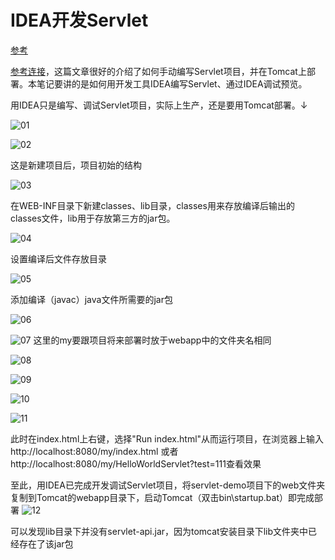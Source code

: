 # IDEA开发Servlet

[参考](https://www.cnblogs.com/liusong-funtime/p/9144275.html)

[参考连接](https://blog.csdn.net/xn6517/article/details/49516299)，这篇文章很好的介绍了如何手动编写Servlet项目，并在Tomcat上部署。本笔记要讲的是如何用开发工具IDEA编写Servlet、通过IDEA调试预览。

用IDEA只是编写、调试Servlet项目，实际上生产，还是要用Tomcat部署。↓

![01](./images/01.png)

![02](./images/02.png)

这是新建项目后，项目初始的结构

![03](./images/03.png)

在WEB-INF目录下新建classes、lib目录，classes用来存放编译后输出的classes文件，lib用于存放第三方的jar包。

![04](./images/04.png)

设置编译后文件存放目录

![05](./images/05.png)

添加编译（javac）java文件所需要的jar包

![06](./images/06.png)

![07](./images/07.png)
这里的my要跟项目将来部署时放于webapp中的文件夹名相同

![08](./images/08.png)

![09](./images/09.png)

![10](./images/10.png)

![11](./images/11.png)

此时在index.html上右键，选择"Run index.html"从而运行项目，在浏览器上输入http://localhost:8080/my/index.html 或者 http://localhost:8080/my/HelloWorldServlet?test=111查看效果

至此，用IDEA已完成开发调试Servlet项目，将servlet-demo项目下的web文件夹复制到Tomcat的webapp目录下，启动Tomcat（双击bin\startup.bat）即完成部署
![12](./images/12.png)

可以发现lib目录下并没有servlet-api.jar，因为tomcat安装目录下lib文件夹中已经存在了该jar包

